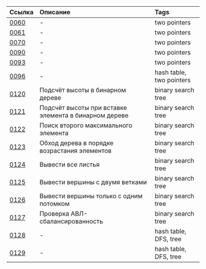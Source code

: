 | Ссылка | Описание | Tags |
| :------- | :------ | :------- |
| [0060](https://github.com/et0/CodeRun/blob/master/easy/0060/solution.go) | - | two pointers|
| [0061](https://github.com/et0/CodeRun/blob/master/easy/0061/solution.go) | - | two pointers|
| [0070](https://github.com/et0/CodeRun/blob/master/easy/0070/solution.go) | - | two pointers|
| [0090](https://github.com/et0/CodeRun/blob/master/middle/0090/solution.go) | - | two pointers|
| [0093](https://github.com/et0/CodeRun/blob/master/easy/0093/solution.go) | - | two pointers|
| [0096](https://github.com/et0/CodeRun/blob/master/easy/0096/solution.go) | - | hash table, two pointers|
| [0120](https://github.com/et0/CodeRun/blob/master/easy/0120/solution.go) | Подсчёт высоты в бинарном дереве | binary search tree |
| [0121](https://github.com/et0/CodeRun/blob/master/easy/0121/solution.go) | Подсчёт высоты при вставке элемента в бинарном дереве | binary search tree |
| [0122](https://github.com/et0/CodeRun/blob/master/middle/0122/solution.go) | Поиск второго максимального элемента | binary search tree |
| [0123](https://github.com/et0/CodeRun/blob/master/middle/0123/solution.go) | Обход дерева в порядке возрастания элементов | binary search tree |
| [0124](https://github.com/et0/CodeRun/blob/master/easy/0124/solution.go) | Вывести все листья | binary search tree |
| [0125](https://github.com/et0/CodeRun/blob/master/easy/0125/solution.go) | Вывести вершины с двумя ветками | binary search tree |
| [0126](https://github.com/et0/CodeRun/blob/master/easy/0126/solution.go) | Вывести вершины только с одним потомком | binary search tree |
| [0127](https://github.com/et0/CodeRun/blob/master/easy/0127/solution.go) | Проверка АВЛ-сбалансированность | binary search tree |
| [0128](https://github.com/et0/CodeRun/blob/master/middle/0128/solution.go) | - | hash table, DFS, tree |
| [0129](https://github.com/et0/CodeRun/blob/master/easy/0129/solution.go) | - | hash table, DFS, tree |